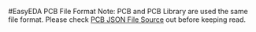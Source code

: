 #EasyEDA PCB File Format
Note: PCB and PCB Library are used the same file format. Please check [PCB JSON File Source](./common.htm#PCBJson) out before keeping read.
 